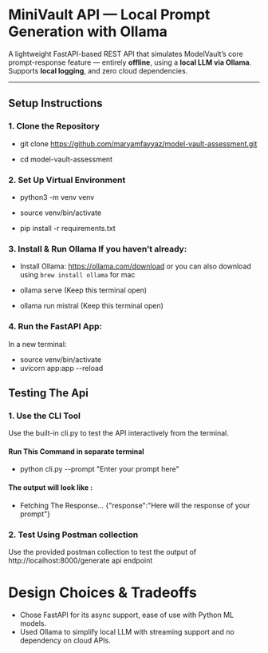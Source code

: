# MiniVault API — Local Prompt Generation with Ollama

A lightweight FastAPI-based REST API that simulates ModelVault’s core prompt-response feature — entirely **offline**, using a **local LLM via Ollama**. Supports **local logging**, and zero cloud dependencies.

---


## Setup Instructions
### 1. Clone the Repository

- git clone https://github.com/maryamfayyaz/model-vault-assessment.git

- cd model-vault-assessment

### 2. Set Up Virtual Environment
- python3 -m venv venv

- source venv/bin/activate

- pip install -r requirements.txt

### 3. Install & Run Ollama If you haven’t already:

- Install Ollama:
  https://ollama.com/download or you can also download using `brew install ollama` for mac

- ollama serve (Keep this terminal open)
- ollama run mistral (Keep this terminal open)

### 4. Run the FastAPI App:

In a new terminal:
 - source venv/bin/activate
 - uvicorn app:app --reload


## Testing The Api

### 1. Use the CLI Tool
Use the built-in cli.py to test the API interactively from the terminal.
#### Run This Command in separate terminal
- python cli.py --prompt "Enter your prompt here"
#### The output will look like :
- Fetching The Response...
{"response":"Here will the response of your prompt"}

### 2. Test Using Postman collection
Use the provided postman collection to test the output of http://localhost:8000/generate api endpoint

# Design Choices & Tradeoffs
- Chose FastAPI for its async support, ease of use with Python ML models.
- Used Ollama to simplify local LLM with streaming support and no dependency on cloud APIs.